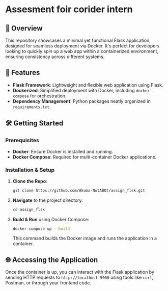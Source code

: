 # Assesment foir corider intern

## 🌟 Overview
This repository showcases a minimal yet functional Flask application, designed for seamless deployment via Docker. It's perfect for developers looking to quickly spin up a web app within a containerized environment, ensuring consistency across different systems.

## 🚀 Features
- **Flask Framework**: Lightweight and flexible web application using Flask.
- **Dockerized**: Simplified deployment with Docker, including `docker-compose` for orchestration.
- **Dependency Management**: Python packages neatly organized in `requirements.txt`.

## 🛠️ Getting Started

### Prerequisites
- **Docker**: Ensure Docker is installed and running.
- **Docker Compose**: Required for multi-container Docker applications.

### Installation & Setup
1. **Clone the Repo**:
    ```bash
    git clone https://github.com/Akuma-NotABOt/assign_flsk.git
    ```
2. **Navigate** to the project directory:
    ```bash
    cd assign_flsk
    ```
3. **Build & Run** using Docker Compose:
    ```bash
    docker-compose up --build
    ```
   This command builds the Docker image and runs the application in a container.

## 🌐 Accessing the Application
Once the container is up, you can interact with the Flask application by sending HTTP requests to `http://localhost:5000` using tools like `curl`, Postman, or through your frontend code.
